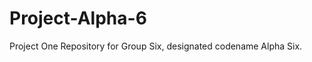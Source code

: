 # Project-Alpha-6
Project One Repository for Group Six, designated codename Alpha Six.

<work in progress>
